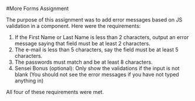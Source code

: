  #More Forms Assignment

The purpose of this assignment was to add error messages based on JS validation in a component. Here were the requirements:

1. If the First Name or Last Name is less than 2 characters, output an error message saying that field must be at least 2 characters.
2. The e-mail is less than 5 characters, say the field must be at least 5 characters.
3. The passwords must match and be at least 8 characters.
4. Sensei Bonus (optional): Only show the validations if the input is not blank (You should not see the error messages if you have not typed anything in)

All four of these requirements were met.